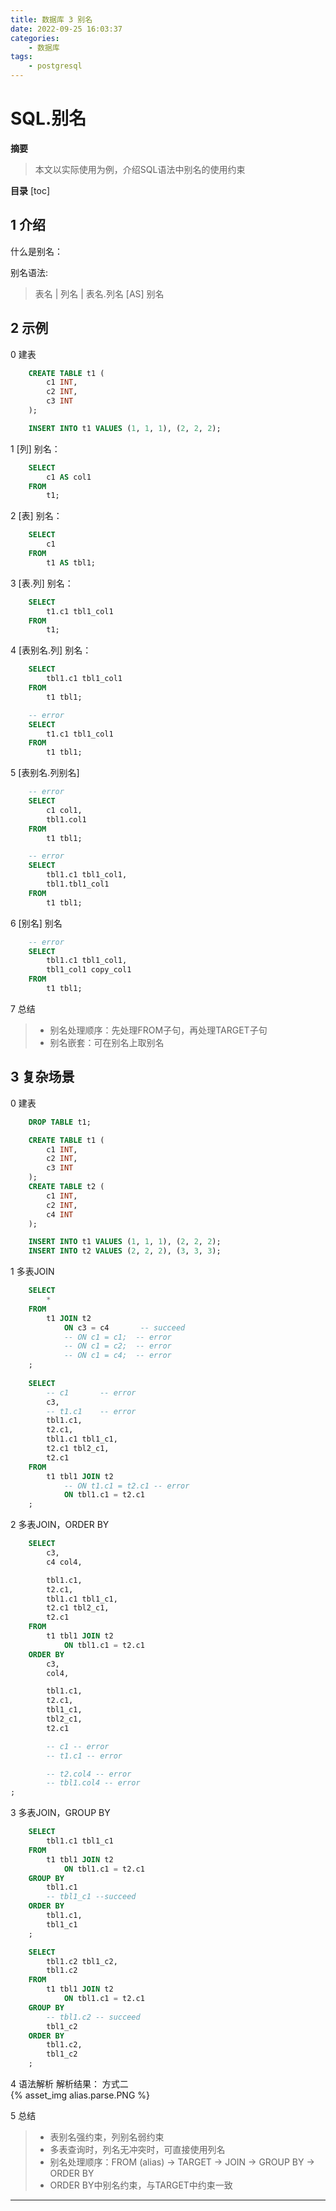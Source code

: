 ```yaml
---
title: 数据库 3 别名
date: 2022-09-25 16:03:37
categories:
    - 数据库
tags:
    - postgresql
---
```



# SQL.别名

**摘要**
> 本文以实际使用为例，介绍SQL语法中别名的使用约束

**目录**
[toc]

## 1 介绍

什么是别名：


别名语法:
> 表名 | 列名 | 表名.列名 [AS] 别名


## 2 示例

0 建表
```SQL
    CREATE TABLE t1 (
        c1 INT,
        c2 INT,
        c3 INT
    );

    INSERT INTO t1 VALUES (1, 1, 1), (2, 2, 2);
```

1 [列] 别名：
```SQL
    SELECT 
        c1 AS col1 
    FROM
        t1;
```

2 [表] 别名：
```SQL
    SELECT 
        c1 
    FROM
        t1 AS tbl1;
```

3 [表.列] 别名：
```SQL
    SELECT 
        t1.c1 tbl1_col1 
    FROM
        t1;
```

4 [表别名.列] 别名：
```SQL
    SELECT 
        tbl1.c1 tbl1_col1 
    FROM
        t1 tbl1;

    -- error
    SELECT 
        t1.c1 tbl1_col1 
    FROM
        t1 tbl1;
```

5 [表别名.列别名]
```SQL
    -- error
    SELECT 
        c1 col1,
        tbl1.col1
    FROM
        t1 tbl1;

    -- error
    SELECT 
        tbl1.c1 tbl1_col1,
        tbl1.tbl1_col1
    FROM
        t1 tbl1;
```

6 [别名] 别名
```SQL
    -- error
    SELECT 
        tbl1.c1 tbl1_col1,
        tbl1_col1 copy_col1
    FROM
        t1 tbl1;
```

7 总结
> - 别名处理顺序：先处理FROM子句，再处理TARGET子句
> - 别名嵌套：可在别名上取别名


## 3 复杂场景

0 建表
```SQL
    DROP TABLE t1;

    CREATE TABLE t1 (
        c1 INT,
        c2 INT,
        c3 INT
    );
    CREATE TABLE t2 (
        c1 INT,
        c2 INT,
        c4 INT
    );

    INSERT INTO t1 VALUES (1, 1, 1), (2, 2, 2);
    INSERT INTO t2 VALUES (2, 2, 2), (3, 3, 3);
```

1 多表JOIN
```SQL
    SELECT
        *
    FROM
        t1 JOIN t2
            ON c3 = c4       -- succeed
            -- ON c1 = c1;  -- error
            -- ON c1 = c2;  -- error
            -- ON c1 = c4;  -- error
    ;
    
    SELECT
        -- c1       -- error
        c3,
        -- t1.c1    -- error
        tbl1.c1,
        t2.c1,
        tbl1.c1 tbl1_c1,
        t2.c1 tbl2_c1,
        t2.c1
    FROM
        t1 tbl1 JOIN t2
            -- ON t1.c1 = t2.c1 -- error
            ON tbl1.c1 = t2.c1
    ;
```

2 多表JOIN，ORDER BY
```SQL
    SELECT
        c3,
        c4 col4,

        tbl1.c1,
        t2.c1,
        tbl1.c1 tbl1_c1,
        t2.c1 tbl2_c1,
        t2.c1
    FROM
        t1 tbl1 JOIN t2
            ON tbl1.c1 = t2.c1
    ORDER BY
        c3,
        col4,

        tbl1.c1,
        t2.c1,
        tbl1_c1,
        tbl2_c1,
        t2.c1

        -- c1 -- error
        -- t1.c1 -- error

        -- t2.col4 -- error
        -- tbl1.col4 -- error
;
```

3 多表JOIN，GROUP BY
```SQL
    SELECT
        tbl1.c1 tbl1_c1
    FROM
        t1 tbl1 JOIN t2
            ON tbl1.c1 = t2.c1
    GROUP BY
        tbl1.c1
        -- tbl1_c1 --succeed
    ORDER BY
        tbl1.c1,
        tbl1_c1
    ;

    SELECT
        tbl1.c2 tbl1_c2,
        tbl1.c2
    FROM
        t1 tbl1 JOIN t2
            ON tbl1.c1 = t2.c1
    GROUP BY
        -- tbl1.c2 -- succeed
        tbl1_c2
    ORDER BY
        tbl1.c2,
        tbl1_c2
    ;
```

4 语法解析
解析结果：
方式二  
{% asset_img alias.parse.PNG %}

5 总结
> - 表别名强约束，列别名弱约束
> - 多表查询时，列名无冲突时，可直接使用列名
> - 别名处理顺序：FROM (alias) -> TARGET -> JOIN -> GROUP BY -> ORDER BY 
> - ORDER BY中别名约束，与TARGET中约束一致

---
